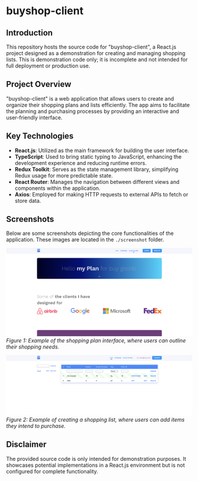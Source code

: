 # buyshop-client

## Introduction

This repository hosts the source code for "buyshop-client", a React.js project designed as a demonstration for creating and managing shopping lists. This is demonstration code only; it is incomplete and not intended for full deployment or production use.

## Project Overview

"buyshop-client" is a web application that allows users to create and organize their shopping plans and lists efficiently. The app aims to facilitate the planning and purchasing processes by providing an interactive and user-friendly interface.

## Key Technologies

- **React.js**: Utilized as the main framework for building the user interface.
- **TypeScript**: Used to bring static typing to JavaScript, enhancing the development experience and reducing runtime errors.
- **Redux Toolkit**: Serves as the state management library, simplifying Redux usage for more predictable state.
- **React Router**: Manages the navigation between different views and components within the application.
- **Axios**: Employed for making HTTP requests to external APIs to fetch or store data.

## Screenshots

Below are some screenshots depicting the core functionalities of the application. These images are located in the `./screenshot` folder.

![Shopping Plan Example](./screenshot/react1.png)
*Figure 1: Example of the shopping plan interface, where users can outline their shopping needs.*

![List Creation Example](./screenshot/react2.png)
*Figure 2: Example of creating a shopping list, where users can add items they intend to purchase.*

## Disclaimer

The provided source code is only intended for demonstration purposes. It showcases potential implementations in a React.js environment but is not configured for complete functionality.
